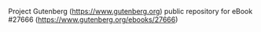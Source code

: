 Project Gutenberg (https://www.gutenberg.org) public repository for eBook #27666 (https://www.gutenberg.org/ebooks/27666)
